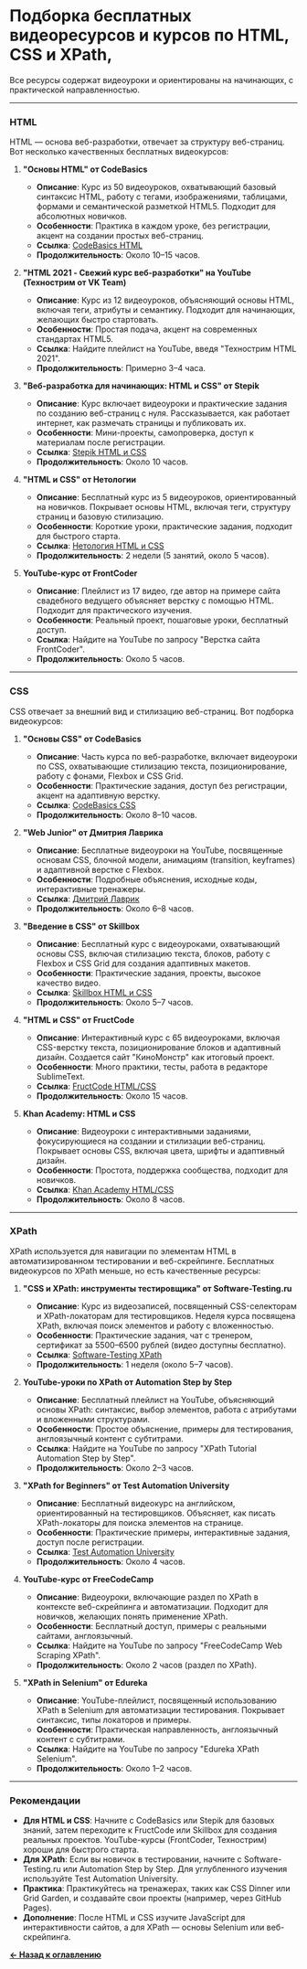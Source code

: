 # Подборка бесплатных видеоресурсов и курсов по HTML, CSS и XPath, 

Все ресурсы содержат видеоуроки и ориентированы на начинающих, с практической направленностью.

---

### HTML
HTML — основа веб-разработки, отвечает за структуру веб-страниц. Вот несколько качественных бесплатных видеокурсов:

1. **"Основы HTML" от CodeBasics**
    - **Описание**: Курс из 50 видеоуроков, охватывающий базовый синтаксис HTML, работу с тегами, изображениями, таблицами, формами и семантической разметкой HTML5. Подходит для абсолютных новичков.
    - **Особенности**: Практика в каждом уроке, без регистрации, акцент на создании простых веб-страниц.
    - **Ссылка**: [CodeBasics HTML](https://code-basics.com)[](https://code-basics.com/ru/languages/html)
    - **Продолжительность**: Около 10–15 часов.

2. **"HTML 2021 - Свежий курс веб-разработки" на YouTube (Технострим от VK Team)**
    - **Описание**: Курс из 12 видеоуроков, объясняющий основы HTML, включая теги, атрибуты и семантику. Подходит для начинающих, желающих быстро стартовать.
    - **Особенности**: Простая подача, акцент на современных стандартах HTML5.
    - **Ссылка**: Найдите плейлист на YouTube, введя "Технострим HTML 2021".[](https://vc.ru/dev/695221-30-besplatnyh-kursov-po-html-i-css-verstke-2023-goda)
    - **Продолжительность**: Примерно 3–4 часа.

3. **"Веб-разработка для начинающих: HTML и CSS" от Stepik**
    - **Описание**: Курс включает видеоуроки и практические задания по созданию веб-страниц с нуля. Рассказывается, как работает интернет, как размечать страницы и публиковать их.
    - **Особенности**: Мини-проекты, самопроверка, доступ к материалам после регистрации.
    - **Ссылка**: [Stepik HTML и CSS](https://stepik.org/course/38218)[](https://stepik.org/course/38218/promo)
    - **Продолжительность**: Около 10 часов.

4. **"HTML и CSS" от Нетологии**
    - **Описание**: Бесплатный курс из 5 видеоуроков, ориентированный на новичков. Покрывает основы HTML, включая теги, структуру страниц и базовую стилизацию.
    - **Особенности**: Короткие уроки, практические задания, подходит для быстрого старта.
    - **Ссылка**: [Нетология HTML и CSS](https://netology.ru)[](https://netology.ru/programs/html-css-base)
    - **Продолжительность**: 2 недели (5 занятий, около 5 часов).

5. **YouTube-курс от FrontCoder**
    - **Описание**: Плейлист из 17 видео, где автор на примере сайта свадебного ведущего объясняет верстку с помощью HTML. Подходит для практического изучения.
    - **Особенности**: Реальный проект, пошаговые уроки, бесплатный доступ.
    - **Ссылка**: Найдите на YouTube по запросу "Верстка сайта FrontCoder".[](https://pikabu.ru/story/35_luchshikh_besplatnyikh_kursov_htmlcss_verstki_v_2023_10302455)
    - **Продолжительность**: Около 5 часов.

---

### CSS
CSS отвечает за внешний вид и стилизацию веб-страниц. Вот подборка видеокурсов:

1. **"Основы CSS" от CodeBasics**
    - **Описание**: Часть курса по веб-разработке, включает видеоуроки по CSS, охватывающие стилизацию текста, позиционирование, работу с фонами, Flexbox и CSS Grid.
    - **Особенности**: Практические задания, доступ без регистрации, акцент на адаптивную верстку.
    - **Ссылка**: [CodeBasics CSS](https://code-basics.com)[](https://code-basics.com/ru/languages/html)
    - **Продолжительность**: Около 8–10 часов.

2. **"Web Junior" от Дмитрия Лаврика**
    - **Описание**: Бесплатные видеоуроки на YouTube, посвященные основам CSS, блочной модели, анимациям (transition, keyframes) и адаптивной верстке с Flexbox.
    - **Особенности**: Подробные объяснения, исходные коды, интерактивные тренажеры.
    - **Ссылка**: [Дмитрий Лаврик](https://dmitrylavrik.ru)[](https://dmitrylavrik.ru/video/html-css)
    - **Продолжительность**: Около 6–8 часов.

3. **"Введение в CSS" от Skillbox**
    - **Описание**: Бесплатный курс с видеоуроками, охватывающий основы CSS, включая стилизацию текста, блоков, работу с Flexbox и CSS Grid для создания адаптивных макетов.
    - **Особенности**: Практические задания, проекты, высокое качество видео.
    - **Ссылка**: [Skillbox HTML и CSS](https://sky.pro)[](https://sky.pro/wiki/html/luchshie-besplatnye-kursy-po-html-i-css/)
    - **Продолжительность**: Около 5–7 часов.

4. **"HTML и CSS" от FructCode**
    - **Описание**: Интерактивный курс с 65 видеоуроками, включая CSS-верстку текста, позиционирование блоков и адаптивный дизайн. Создается сайт "КиноМонстр" как итоговый проект.
    - **Особенности**: Много практики, тесты, работа в редакторе SublimeText.
    - **Ссылка**: [FructCode HTML/CSS](https://fructcode.com)[](https://fructcode.com/ru/courses/html-and-css/)
    - **Продолжительность**: Около 15 часов.

5. **Khan Academy: HTML и CSS**
    - **Описание**: Видеоуроки с интерактивными заданиями, фокусирующиеся на создании и стилизации веб-страниц. Покрывает основы CSS, включая цвета, шрифты и адаптивный дизайн.
    - **Особенности**: Простота, поддержка сообщества, подходит для новичков.
    - **Ссылка**: [Khan Academy HTML/CSS](https://www.khanacademy.org)[](https://sky.pro/wiki/html/luchshie-besplatnye-kursy-po-html-i-css/)
    - **Продолжительность**: Около 8 часов.

---

### XPath
XPath используется для навигации по элементам HTML в автоматизированном тестировании и веб-скрейпинге. Бесплатных видеокурсов по XPath меньше, но есть качественные ресурсы:

1. **"CSS и XPath: инструменты тестировщика" от Software-Testing.ru**
    - **Описание**: Курс из видеозаписей, посвященный CSS-селекторам и XPath-локаторам для тестировщиков. Неделя курса посвящена XPath, включая поиск элементов и работу с вложенностью.
    - **Особенности**: Практические задания, чат с тренером, сертификат за 5500–6500 рублей (видео доступны бесплатно).
    - **Ссылка**: [Software-Testing XPath](https://software-testing.ru)[](https://software-testing.ru/edu/3-online/346-css-xpath)
    - **Продолжительность**: 1 неделя (около 5–7 часов).

2. **YouTube-уроки по XPath от Automation Step by Step**
    - **Описание**: Бесплатный плейлист на YouTube, объясняющий основы XPath: синтаксис, выбор элементов, работа с атрибутами и вложенными структурами.
    - **Особенности**: Простое объяснение, примеры для тестирования, англоязычный контент с субтитрами.
    - **Ссылка**: Найдите на YouTube по запросу "XPath Tutorial Automation Step by Step".
    - **Продолжительность**: Около 2–3 часов.

3. **"XPath for Beginners" от Test Automation University**
    - **Описание**: Бесплатный видеокурс на английском, ориентированный на тестировщиков. Объясняет, как писать XPath-локаторы для поиска элементов на странице.
    - **Особенности**: Практические примеры, интерактивные задания, доступ после регистрации.
    - **Ссылка**: [Test Automation University](https://testautomationu.applitools.com)
    - **Продолжительность**: Около 4 часов.

4. **YouTube-курс от FreeCodeCamp**
    - **Описание**: Видеоуроки, включающие раздел по XPath в контексте веб-скрейпинга и автоматизации. Подходит для новичков, желающих понять применение XPath.
    - **Особенности**: Бесплатный доступ, примеры с реальными сайтами, англоязычный.
    - **Ссылка**: Найдите на YouTube по запросу "FreeCodeCamp Web Scraping XPath".
    - **Продолжительность**: Около 2 часов (раздел по XPath).

5. **"XPath in Selenium" от Edureka**
    - **Описание**: YouTube-плейлист, посвященный использованию XPath в Selenium для автоматизации тестирования. Покрывает синтаксис, типы локаторов и примеры.
    - **Особенности**: Практическая направленность, англоязычный контент с субтитрами.
    - **Ссылка**: Найдите на YouTube по запросу "Edureka XPath Selenium".
    - **Продолжительность**: Около 1–2 часов.

---

### Рекомендации
- **Для HTML и CSS**: Начните с CodeBasics или Stepik для базовых знаний, затем переходите к FructCode или Skillbox для создания реальных проектов. YouTube-курсы (FrontCoder, Технострим) хороши для быстрого старта.
- **Для XPath**: Если вы новичок в тестировании, начните с Software-Testing.ru или Automation Step by Step. Для углубленного изучения используйте Test Automation University.
- **Практика**: Практикуйтесь на тренажерах, таких как CSS Dinner или Grid Garden, и создавайте свои проекты (например, через GitHub Pages).[](https://habr.com/ru/companies/pixel_study/articles/844166/)[](https://ru.hexlet.io/programs/html-css-basics-free)
- **Дополнение**: После HTML и CSS изучите JavaScript для интерактивности сайтов, а для XPath — основы Selenium или веб-скрейпинга.[](https://dtf.ru/topraiting/3322437-luchshie-besplatnye-kursy-po-html-i-css-top-10-reiting-2024)

[**&#x2190; Назад к оглавлению**](../README.md)